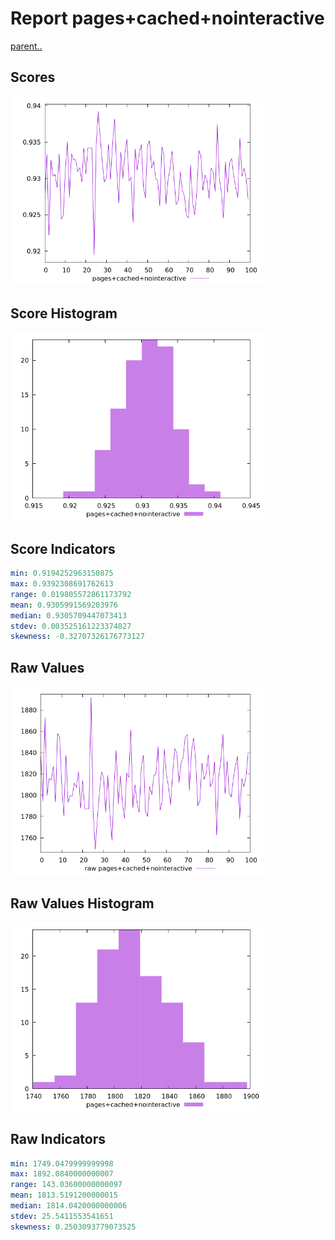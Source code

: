# Report pages+cached+nointeractive

[parent..](./..)  


## Scores

![score](./score.png)  

## Score Histogram

![hist](./hist.png)  

## Score Indicators

```yaml
min: 0.9194252963150875
max: 0.9392308691762613
range: 0.019805572861173792
mean: 0.9305991569203976
median: 0.9305709447073413
stdev: 0.003525161223374827
skewness: -0.32707326176773127

```

## Raw Values

![raw](./raw.png)  

## Raw Values Histogram

![raw hist](./raw_hist.png)  

## Raw Indicators

```yaml
min: 1749.0479999999998
max: 1892.0840000000007
range: 143.03600000000097
mean: 1813.5191200000015
median: 1814.0420000000006
stdev: 25.5411553541651
skewness: 0.2503093779073525

```

<style>
  img {
    max-width: 80%;
  }
</style>
      
